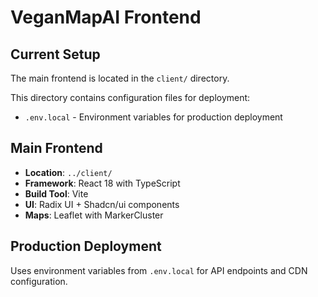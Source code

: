 # VeganMapAI Frontend

## Current Setup
The main frontend is located in the `client/` directory.

This directory contains configuration files for deployment:
- `.env.local` - Environment variables for production deployment

## Main Frontend
- **Location**: `../client/`
- **Framework**: React 18 with TypeScript
- **Build Tool**: Vite
- **UI**: Radix UI + Shadcn/ui components
- **Maps**: Leaflet with MarkerCluster

## Production Deployment
Uses environment variables from `.env.local` for API endpoints and CDN configuration.
